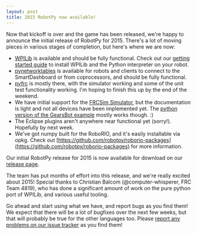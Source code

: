 ```yaml
---
layout: post
title: 2015 RobotPy now available!
---
```


Now that kickoff is over and the game has been released, we're happy to announce the initial release of RobotPy for 2015. There's a lot of moving pieces in various stages of completion, but here's where we are now:

* [WPILib](https://github.com/robotpy/robotpy-wpilib) is available and should be fully functional. Check out our [getting started guide](http://robotpy.readthedocs.org/en/latest/getting_started.html) to install WPILib and the Python interpreter on your robot.
* [pynetworktables](https://github.com/robotpy/pynetworktables) is available for robots and clients to connect to the SmartDashboard or from coprocessors, and should be fully functional.
* [pyfrc](https://github.com/robotpy/pyfrc) is mostly there, with the simulator working and some of the unit test functionality working. I'm hoping to finish this up by the end of the weekend.
* We have initial support for the [FRCSim Simulator](https://github.com/robotpy/robotpy-frcsim.git), but the documentation is light and not all devices have been implemented yet. The [python version of the GearsBot example](https://github.com/robotpy/robotpy-wpilib/tree/master/examples/examples/GearsBot) mostly works though. :) 
* The Eclipse plugins aren't anywhere near functional yet (sorry!). Hopefully by next week.
* We've got numpy built for the RoboRIO, and it's easily installable via opkg. Check out [https://github.com/robotpy/roborio-packages](https://github.com/robotpy/roborio-packages) for more information.

Our initial RobotPy release for 2015 is now available for download on our [release page](https://github.com/robotpy/robotpy-wpilib/releases).

The team has put months of effort into this release, and we're really excited about 2015! Special thanks to Christian Balcom (@computer-whisperer, FRC Team 4819), who has done a significant amount of work on the pure python port of WPILib, and various useful tooling.

Go ahead and start using what we have, and report bugs as you find them! We expect that there will be a lot of bugfixes over the next few weeks, but that will probably be true for the other languages too. Please [report any problems on our issue tracker](https://github.com/robotpy/robotpy-wpilib/issues) as you find them!
